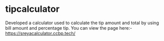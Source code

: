 # tipcalculator
Developed a calculator used to calculate the tip amount and total by using bill amount and percentage tip. You can view the page here:-https://sreyacalculator.ccbp.tech/
